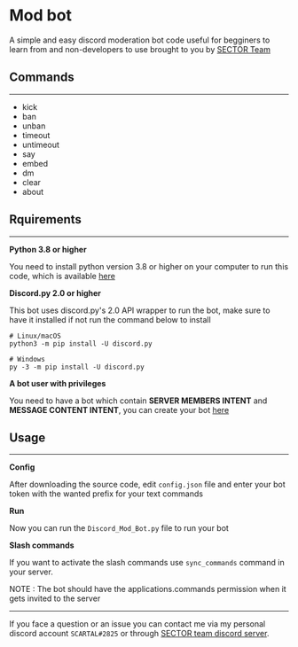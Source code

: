 # Mod bot

A simple and easy discord moderation bot code useful for begginers to learn from and non-developers to use brought to you by [SECTOR Team](https://sector-team.net)

## Commands

---

- kick
- ban
- unban
- timeout
- untimeout
- say
- embed
- dm
- clear
- about

## Rquirements

---

**Python 3.8 or higher**

You need to install python version 3.8 or higher on your computer to run this code, which is available [here](https://www.python.org/downloads/)

**Discord.py 2.0 or higher**

This bot uses discord.py's 2.0 API wrapper to run the bot, make sure to have it installed if not run the command below to install

    # Linux/macOS
    python3 -m pip install -U discord.py

    # Windows
    py -3 -m pip install -U discord.py

**A bot user with privileges**

You need to have a bot which contain **SERVER MEMBERS INTENT** and **MESSAGE CONTENT INTENT**, you can create your bot [here](https://discord.com/developers/applications/)

## Usage

---

**Config**

After downloading the source code, edit `config.json` file and enter your bot token with the wanted prefix for your text commands

**Run**

Now you can run the `Discord_Mod_Bot.py` file to run your bot

**Slash commands**

If you want to activate the slash commands use `sync_commands` command in your server.

NOTE : The bot should have the applications.commands permission when it gets invited to the server

---

If you face a question or an issue you can contact me via my personal discord account `SCARTAL#2825` or through [SECTOR team discord server](https://discord.gg/ERCvnAMVmX).
